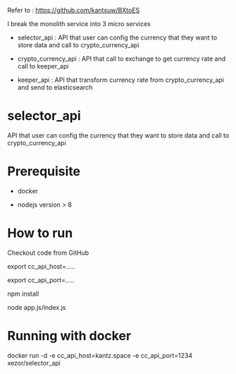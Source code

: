 Refer to : https://github.com/kantsuw/BXtoES

I break the monolith service into 3 micro services
  - selector_api : API that user can config the currency that they want to store data  and call to crypto_currency_api 
  
  - crypto_currency_api : API that call to exchange to get currency rate and call to keeper_api
  
  - keeper_api : API that transform currency rate from crypto_currency_api and send to elasticsearch

# selector_api

  API that user can config the currency that they want to store data  and call to crypto_currency_api 

# Prerequisite

- docker

- nodejs version > 8

# How to run 
  
  Checkout code from GitHub
  
  export cc_api_host=.....
  
  export cc_api_port=.....
  
  npm install
  
  node app.js/index.js

# Running with docker 

docker run -d -e cc_api_host=kantz.space -e cc_api_port=1234 xezor/selector_api
